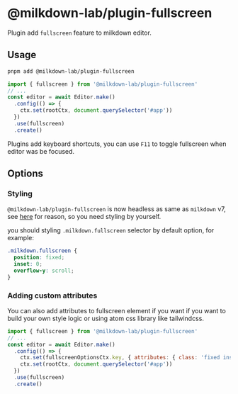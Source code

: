 # @milkdown-lab/plugin-fullscreen

Plugin add `fullscreen` feature to milkdown editor.

## Usage

```sh
pnpm add @milkdown-lab/plugin-fullscreen
```

```javascript
import { fullscreen } from '@milkdown-lab/plugin-fullscreen'
// ...
const editor = await Editor.make()
  .config(() => {
    ctx.set(rootCtx, document.querySelector('#app'))
  })
  .use(fullscreen)
  .create()
```

Plugins add keyboard shortcuts, you can use `F11` to toggle fullscreen when editor was be focused.

## Options

### Styling

`@milkdown-lab/plugin-fullscreen` is now headless as same as `milkdown` v7, see [here](https://saul-mirone.github.io/a-brief-introduction-to-milkdown-v7/) for reason, so you need styling by yourself.

you should styling `.milkdown.fullscreen` selector by default option, for example:

```css
.milkdown.fullscreen {
  position: fixed;
  inset: 0;
  overflow-y: scroll;
}
```

### Adding custom attributes

You can also add attributes to fullscreen element if you want if you want to build your own style logic or using atom css library like tailwindcss.

```javascript
import { fullscreen } from '@milkdown-lab/plugin-fullscreen'
// ...
const editor = await Editor.make()
  .config(() => {
    ctx.set(fullscreenOptionsCtx.key, { attributes: { class: 'fixed inset-0 overflow-y-scroll' } })
    ctx.set(rootCtx, document.querySelector('#app'))
  })
  .use(fullscreen)
  .create()
```
